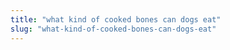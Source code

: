 ```yaml
---
title: "what kind of cooked bones can dogs eat"
slug: "what-kind-of-cooked-bones-can-dogs-eat"
---
```


